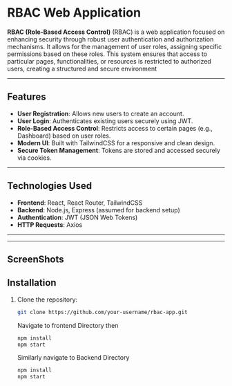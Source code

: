 # RBAC Web Application

**RBAC (Role-Based Access Control)** (RBAC) is a web application focused on enhancing security through robust user authentication and authorization mechanisms. It allows for the management of user roles, assigning specific permissions based on these roles. This system ensures that access to particular pages, functionalities, or resources is restricted to authorized users, creating a structured and secure environment

---

##  Features

- **User Registration**: Allows new users to create an account.
- **User Login**: Authenticates existing users securely using JWT.
- **Role-Based Access Control**: Restricts access to certain pages (e.g., Dashboard) based on user roles.
- **Modern UI**: Built with TailwindCSS for a responsive and clean design.
- **Secure Token Management**: Tokens are stored and accessed securely via cookies.

---

##  Technologies Used

- **Frontend**: React, React Router, TailwindCSS
- **Backend**: Node.js, Express (assumed for backend setup)
- **Authentication**: JWT (JSON Web Tokens)
- **HTTP Requests**: Axios

---




---
## ScreenShots




##  Installation

1. Clone the repository:

   ```bash
   git clone https://github.com/your-username/rbac-app.git
   

   ```
   Navigate to frontend Directory then
   ```bash
   npm install
   npm start

   ```
   Similarly navigate to Backend Directory
   ```bash
   npm install
   npm start
   ```
   

